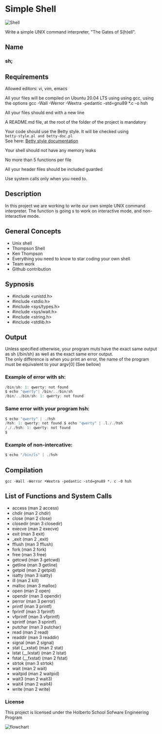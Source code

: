# Simple Shell 

![Shell](https://upload.wikimedia.org/wikipedia/commons/1/1d/Animated_GNU_Bash_Unix_Shell_Prompt.gif)

Write a simple UNIX command interpreter, "The Gates of S(h)ell".

## Name

### sh; 

## Requirements

Allowed editors: vi, vim, emacs

All your files will be compiled on Ubuntu 20.04 LTS using using 
gcc, using the options gcc -Wall -Werror -Wextra -pedantic -std=gnu89 *.c -o hsh

All your files should end with a new line 

A README.md file, at the root of the folder of the project is mandatory 

Your code should use the Betty style. It will be checked using \
`betty-style.pl and betty-doc.pl`\
See here:
[Betty style documentation](https://github.com/holbertonschool/Betty/wiki)

Your shell should not have any memory leaks 

No more than 5 functions per file 

All your header files should be included guarded

Use system calls only when you need to.

## Description 

In this project we are working to write our own simple UNIX command interpreter. The function is going s to work on interactive mode, and non-interactive mode.

## General Concepts

- Unix shell
- Thompson Shell
- Ken Thompson 
- Everything you need to know to star coding your own shell
- Team work
- Github contribution

## Sypnosis

* #include <unistd.h>
* #include <stdio.h>
* #include <sys/types.h>
* #include <sys/wait.h>
* #include <string.h>
* #include <stdlib.h>

## Output

Unless specified otherwise, your program muts have the exact same output as sh (/bin/sh) as well as the exact same error output.\
The only difference is when you print an error, the name of the program must be equivalent to your argv[0] (See bellow)

### **Example of error with sh:**
  
```c $ echo "qwerty" | /bin/sh
/bin/sh: 1: qwerty: not found
$ echo "qwerty"| /bin/../bin/sh
/bin/../bin/sh: 1: qwerty: not found
```

### **Same error with your program hsh:**
```c
$ echo "qwerty" | ./hsh
/hsh: 1: qwerty: not found $ echo "qwerty" | .l././hsh
/././hsh: 1: qwerty: not found
$
```

### **Example of non-intercative:**
```c
$ echo "/bin/ls" | ./hsh
```

## Compilation

`gcc -Wall -Werror •Wextra -pedantic -std=gnu89 *. c -0 hsh`

## List of Functions and System Calls

- access (man 2 access)
- chdir (man 2 chdir)
- close (man 2 close)
- closedir (man 3 closedir)
- execve (man 2 execve)
- exit (man 3 exit)
- _exit (man 2 _exit)
- fflush (man 3 fflush)
- fork (man 2 fork)
- free (man 3 free)
- getcwd (man 3 getcwd)
- getline (man 3 getline)
- getpid (man 2 getpid)
- isatty (man 3 isatty)
- ill (man 2 kill)
- malloc (man 3 malloc)
- open (man 2 open)
- opendir (man 3 opendir)
- perror (man 3 perror)
- printf (man 3 printf)
- fprintf (man 3 fprintf)
- vfprintf (man 3 vfprintf)
- sprintf (man 3 sprintf)
- putchar (man 3 putchar)
- read (man 2 read)
- readdir (man 3 readdir)
- signal (man 2 signal)
- stat (__xstat) (man 2 stat)
- lstat (__lxstat) (man 2 lstat)
- fstat (__fxstat) (man 2 fstat)
- strtok (man 3 strtok)
- wait (man 2 wait)
- waitpid (man 2 waitpid)
- wait3 (man 2 wait3)
- wait4 (man 2 wait4)
- write (man 2 write)

### License 

This project is licensed under the Holberto School Sofware Engineering Program

![flowchart](https://blogger.googleusercontent.com/img/b/R29vZ2xl/AVvXsEgJVMuQ4BqpriNhfztEorrcJM3Dsacu7fAITMQfg0U90vzGUVbuGg4zyjo2ldL8DRNw0l3PMk4kqYtJ7swQwQKM215DYQ7V7GNmdJMcOxFYpkMGvRePwIqOeYaEOMscH_Fw7-wbeEQ4EvVFR_OVWw54n2E0wGTIZyErCvd-KW4Md00WEVCn_cIr3uaaakNg/w648-h307/Screenshot%202024-04-26%20at%202.57.15%E2%80%AFAM.png)

